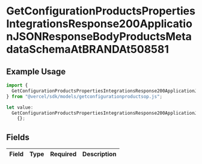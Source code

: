 # GetConfigurationProductsPropertiesIntegrationsResponse200ApplicationJSONResponseBodyProductsMetadataSchemaAtBRANDAt508581

## Example Usage

```typescript
import {
  GetConfigurationProductsPropertiesIntegrationsResponse200ApplicationJSONResponseBodyProductsMetadataSchemaAtBRANDAt508581,
} from "@vercel/sdk/models/getconfigurationproductsop.js";

let value:
  GetConfigurationProductsPropertiesIntegrationsResponse200ApplicationJSONResponseBodyProductsMetadataSchemaAtBRANDAt508581 =
    {};
```

## Fields

| Field       | Type        | Required    | Description |
| ----------- | ----------- | ----------- | ----------- |